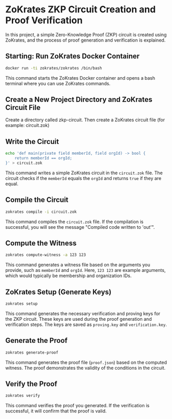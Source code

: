 
# ZoKrates ZKP Circuit Creation and Proof Verification

In this project, a simple Zero-Knowledge Proof (ZKP) circuit is created using ZoKrates, and the process of proof generation and verification is explained.

## Starting: Run ZoKrates Docker Container

```bash
docker run -ti zokrates/zokrates /bin/bash
```
This command starts the ZoKrates Docker container and opens a bash terminal where you can use ZoKrates commands.

## Create a New Project Directory and ZoKrates Circuit File

Create a directory called zkp-circuit. Then create a ZoKrates circuit file (for example: circuit.zok)

## Write the Circuit

```bash
echo 'def main(private field memberId, field orgId) -> bool {
    return memberId == orgId;
}' > circuit.zok
```
This command writes a simple ZoKrates circuit in the `circuit.zok` file. The circuit checks if the `memberId` equals the `orgId` and returns `true` if they are equal.

## Compile the Circuit

```bash
zokrates compile -i circuit.zok
```
This command compiles the `circuit.zok` file. If the compilation is successful, you will see the message "Compiled code written to 'out'".

## Compute the Witness

```bash
zokrates compute-witness -a 123 123
```
This command generates a witness file based on the arguments you provide, such as `memberId` and `orgId`. Here, `123 123` are example arguments, which would typically be membership and organization IDs.

## ZoKrates Setup (Generate Keys)

```bash
zokrates setup
```
This command generates the necessary verification and proving keys for the ZKP circuit. These keys are used during the proof generation and verification steps. The keys are saved as `proving.key` and `verification.key`.

## Generate the Proof

```bash
zokrates generate-proof
```
This command generates the proof file (`proof.json`) based on the computed witness. The proof demonstrates the validity of the conditions in the circuit.

## Verify the Proof

```bash
zokrates verify
```
This command verifies the proof you generated. If the verification is successful, it will confirm that the proof is valid.
